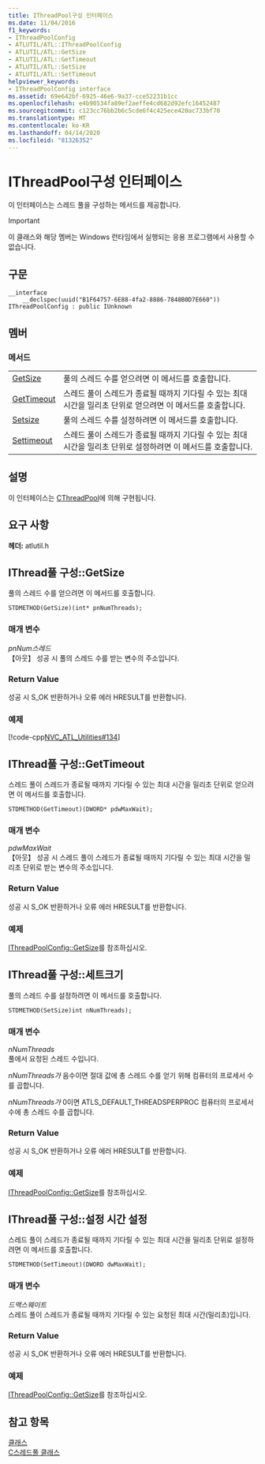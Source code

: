 ```yaml
---
title: IThreadPool구성 인터페이스
ms.date: 11/04/2016
f1_keywords:
- IThreadPoolConfig
- ATLUTIL/ATL::IThreadPoolConfig
- ATLUTIL/ATL::GetSize
- ATLUTIL/ATL::GetTimeout
- ATLUTIL/ATL::SetSize
- ATLUTIL/ATL::SetTimeout
helpviewer_keywords:
- IThreadPoolConfig interface
ms.assetid: 69e642bf-6925-46e6-9a37-cce52231b1cc
ms.openlocfilehash: e4b90534fa89ef2aeffe4cd682d92efc16452487
ms.sourcegitcommit: c123cc76bb2b6c5cde6f4c425ece420ac733bf70
ms.translationtype: MT
ms.contentlocale: ko-KR
ms.lasthandoff: 04/14/2020
ms.locfileid: "81326352"
---
```

# <a name="ithreadpoolconfig-interface"></a>IThreadPool구성 인터페이스

이 인터페이스는 스레드 풀을 구성하는 메서드를 제공합니다.

> [!IMPORTANT]
> 이 클래스와 해당 멤버는 Windows 런타임에서 실행되는 응용 프로그램에서 사용할 수 없습니다.

## <a name="syntax"></a>구문

```
__interface
    __declspec(uuid("B1F64757-6E88-4fa2-8886-7848B0D7E660")) IThreadPoolConfig : public IUnknown
```

## <a name="members"></a>멤버

### <a name="methods"></a>메서드

|||
|-|-|
|[GetSize](#getsize)|풀의 스레드 수를 얻으려면 이 메서드를 호출합니다.|
|[GetTimeout](#gettimeout)|스레드 풀이 스레드가 종료될 때까지 기다릴 수 있는 최대 시간을 밀리초 단위로 얻으려면 이 메서드를 호출합니다.|
|[Setsize](#setsize)|풀의 스레드 수를 설정하려면 이 메서드를 호출합니다.|
|[Settimeout](#settimeout)|스레드 풀이 스레드가 종료될 때까지 기다릴 수 있는 최대 시간을 밀리초 단위로 설정하려면 이 메서드를 호출합니다.|

## <a name="remarks"></a>설명

이 인터페이스는 [CThreadPool](../../atl/reference/cthreadpool-class.md)에 의해 구현됩니다.

## <a name="requirements"></a>요구 사항

**헤더:** atlutil.h

## <a name="ithreadpoolconfiggetsize"></a><a name="getsize"></a>IThread풀 구성::GetSize

풀의 스레드 수를 얻으려면 이 메서드를 호출합니다.

```
STDMETHOD(GetSize)(int* pnNumThreads);
```

### <a name="parameters"></a>매개 변수

*pnNum스레드*<br/>
【아웃】 성공 시 풀의 스레드 수를 받는 변수의 주소입니다.

### <a name="return-value"></a>Return Value

성공 시 S_OK 반환하거나 오류 에러 HRESULT를 반환합니다.

### <a name="example"></a>예제

[!code-cpp[NVC_ATL_Utilities#134](../../atl/codesnippet/cpp/ithreadpoolconfig-interface_1.cpp)]

## <a name="ithreadpoolconfiggettimeout"></a><a name="gettimeout"></a>IThread풀 구성::GetTimeout

스레드 풀이 스레드가 종료될 때까지 기다릴 수 있는 최대 시간을 밀리초 단위로 얻으려면 이 메서드를 호출합니다.

```
STDMETHOD(GetTimeout)(DWORD* pdwMaxWait);
```

### <a name="parameters"></a>매개 변수

*pdwMaxWait*<br/>
【아웃】 성공 시 스레드 풀이 스레드가 종료될 때까지 기다릴 수 있는 최대 시간을 밀리초 단위로 받는 변수의 주소입니다.

### <a name="return-value"></a>Return Value

성공 시 S_OK 반환하거나 오류 에러 HRESULT를 반환합니다.

### <a name="example"></a>예제

[IThreadPoolConfig::GetSize](#getsize)를 참조하십시오.

## <a name="ithreadpoolconfigsetsize"></a><a name="setsize"></a>IThread풀 구성::세트크기

풀의 스레드 수를 설정하려면 이 메서드를 호출합니다.

```
STDMETHOD(SetSize)int nNumThreads);
```

### <a name="parameters"></a>매개 변수

*nNumThreads*<br/>
풀에서 요청된 스레드 수입니다.

*nNumThreads가* 음수이면 절대 값에 총 스레드 수를 얻기 위해 컴퓨터의 프로세서 수를 곱합니다.

*nNumThreads가* 0이면 ATLS_DEFAULT_THREADSPERPROC 컴퓨터의 프로세서 수에 총 스레드 수를 곱합니다.

### <a name="return-value"></a>Return Value

성공 시 S_OK 반환하거나 오류 에러 HRESULT를 반환합니다.

### <a name="example"></a>예제

[IThreadPoolConfig::GetSize](#getsize)를 참조하십시오.

## <a name="ithreadpoolconfigsettimeout"></a><a name="settimeout"></a>IThread풀 구성::설정 시간 설정

스레드 풀이 스레드가 종료될 때까지 기다릴 수 있는 최대 시간을 밀리초 단위로 설정하려면 이 메서드를 호출합니다.

```
STDMETHOD(SetTimeout)(DWORD dwMaxWait);
```

### <a name="parameters"></a>매개 변수

*드맥스웨이트*<br/>
스레드 풀이 스레드가 종료될 때까지 기다릴 수 있는 요청된 최대 시간(밀리초)입니다.

### <a name="return-value"></a>Return Value

성공 시 S_OK 반환하거나 오류 에러 HRESULT를 반환합니다.

### <a name="example"></a>예제

[IThreadPoolConfig::GetSize](#getsize)를 참조하십시오.

## <a name="see-also"></a>참고 항목

[클래스](../../atl/reference/atl-classes.md)<br/>
[C스레드풀 클래스](../../atl/reference/cthreadpool-class.md)
